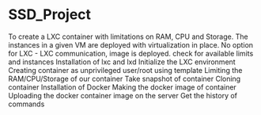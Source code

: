 # SSD_Project

To create a LXC container with limitations on RAM, CPU and Storage. The instances in a given VM are deployed with virtualization in place. No option for LXC - LXC communication, image is deployed. check for available limits and instances 
Installation of lxc and lxd
Initialize the LXC environment
Creating container as unprivileged user/root using template
Limiting the RAM/CPU/Storage of our container
Take snapshot of container
Cloning container
Installation of Docker
Making the docker image of container
Uploading the docker container image on the server
Get the history of commands
